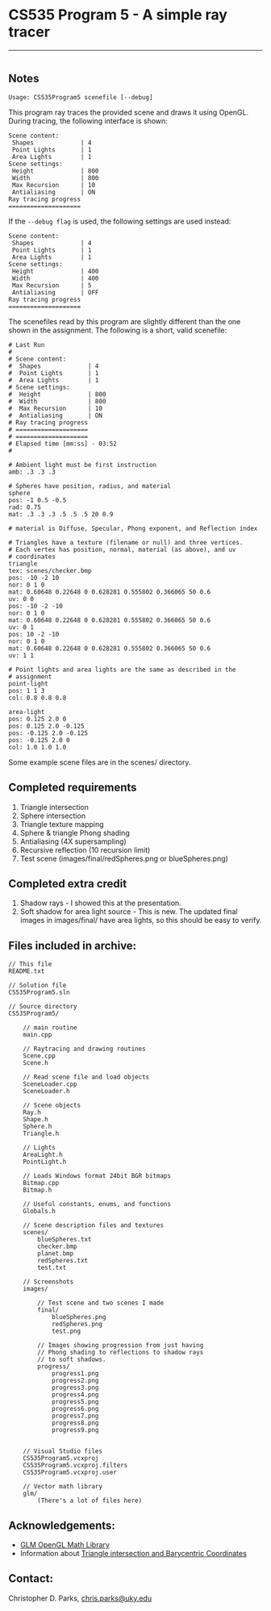 # CS535 Program 5 - A simple ray tracer
---------------------------------------
<a href="http://imgur.com/TvT1s"><img src="http://i.imgur.com/TvT1s.png" title="" alt="" /></a>

## Notes
`Usage: CS535Program5 scenefile [--debug]`

This program ray traces the provided scene and draws it using OpenGL.
During tracing, the following interface is shown:

	Scene content:
	 Shapes             | 4
	 Point Lights       | 1
	 Area Lights        | 1
	Scene settings:
	 Height             | 800
	 Width              | 800
	 Max Recursion      | 10
	 Antialiasing       | ON
	Ray tracing progress
	====================

If the `--debug flag` is used, the following settings are used instead:

	Scene content:
	 Shapes             | 4
	 Point Lights       | 1
	 Area Lights        | 1
	Scene settings:
	 Height             | 400
	 Width              | 400
	 Max Recursion      | 5
	 Antialiasing       | OFF
	Ray tracing progress
	====================

The scenefiles read by this program are slightly different than the one
shown in the assignment. The following is a short, valid scenefile:

	# Last Run
	#
	# Scene content:
	#  Shapes             | 4
	#  Point Lights       | 1
	#  Area Lights        | 1
	# Scene settings:
	#  Height             | 800
	#  Width              | 800
	#  Max Recursion      | 10
	#  Antialiasing       | ON
	# Ray tracing progress
	# ====================
	# ====================
	# Elapsed time [mm:ss] - 03:52
	#

	# Ambient light must be first instruction
	amb: .3 .3 .3

	# Spheres have position, radius, and material
	sphere
	pos: -1 0.5 -0.5
	rad: 0.75
	mat: .3 .3 .3 .5 .5 .5 20 0.9

	# material is Diffuse, Specular, Phong exponent, and Reflection index

	# Triangles have a texture (filename or null) and three vertices.
	# Each vertex has position, normal, material (as above), and uv
	# coordinates
	triangle
	tex: scenes/checker.bmp
	pos: -10 -2 10
	nor: 0 1 0
	mat: 0.60648 0.22648 0 0.628281 0.555802 0.366065 50 0.6
	uv: 0 0
	pos: -10 -2 -10
	nor: 0 1 0
	mat: 0.60648 0.22648 0 0.628281 0.555802 0.366065 50 0.6
	uv: 0 1
	pos: 10 -2 -10
	nor: 0 1 0
	mat: 0.60648 0.22648 0 0.628281 0.555802 0.366065 50 0.6
	uv: 1 1

	# Point lights and area lights are the same as described in the
	# assignment
	point-light
	pos: 1 1 3 
	col: 0.8 0.8 0.8

	area-light
	pos: 0.125 2.0 0
	pos: 0.125 2.0 -0.125
	pos: -0.125 2.0 -0.125
	pos: -0.125 2.0 0
	col: 1.0 1.0 1.0
	
Some example scene files are in the scenes/ directory. 

## Completed requirements
1. Triangle intersection
2. Sphere intersection
3. Triangle texture mapping
4. Sphere & triangle Phong shading
5. Antialiasing (4X supersampling)
6. Recursive reflection (10 recursion limit)
7. Test scene (images/final/redSpheres.png or blueSpheres.png)

## Completed extra credit
1. Shadow rays - I showed this at the presentation.
2. Soft shadow for area light source - This is new. The updated final
	images in images/final/ have area lights, so this should be
	easy to verify.

## Files included in archive:

	// This file
	README.txt

	// Solution file
	CS535Program5.sln

	// Source directory
	CS535Program5/
		
		// main routine
		main.cpp

		// Raytracing and drawing routines
		Scene.cpp
		Scene.h
		
		// Read scene file and load objects
		SceneLoader.cpp
		SceneLoader.h

		// Scene objects
		Ray.h
		Shape.h
		Sphere.h
		Triangle.h
		
		// Lights
		AreaLight.h
		PointLight.h
		
		// Loads Windows format 24bit BGR bitmaps
		Bitmap.cpp
		Bitmap.h
		
		// Useful constants, enums, and functions
		Globals.h
		
		// Scene description files and textures
		scenes/
			blueSpheres.txt
			checker.bmp
			planet.bmp
			redSpheres.txt
			test.txt

		// Screenshots
		images/

			// Test scene and two scenes I made
			final/
				blueSpheres.png
				redSpheres.png
				test.png

			// Images showing progression from just having
			// Phong shading to reflections to shadow rays
			// to soft shadows.
			progress/
				progress1.png
				progress2.png
				progress3.png
				progress4.png
				progress5.png
				progress6.png
				progress7.png
				progress8.png
				progress9.png

		
		// Visual Studio files
		CS535Program5.vcxproj
		CS535Program5.vcxproj.filters
		CS535Program5.vcxproj.user
		
		// Vector math library
		glm/
			(There's a lot of files here)

## Acknowledgements:
* [GLM OpenGL Math Library](http://glm.g-truc.net/)
* Information about [Triangle intersection and Barycentric Coordinates](http://www.cs.washington.edu/education/courses/csep557/10au/lectures/triangle_intersection.pdf)

## Contact:
Christopher D. Parks, chris.parks@uky.edu

